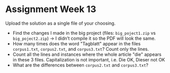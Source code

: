 # Assignment Week 13

Upload the solution as a single file of your choosing.

- Find the changes I made in the big project (files: `big_poject1.zip` vs `big_poject2.zip`) → I didn’t compile it so the PDF will look the same.
- How many times does the word "Tagblatt" appear in the files `corpus1.txt`, `corpus2.txt`, and `corpus3.txt`? Count only the lines.
- Count all the lines and instances where the whole article "die" appears in these 3 files. Capitalization is not important, i.e. Die OK, Dieser not OK
- What are the differences between `corpus2.txt` and `corpus3.txt`?
